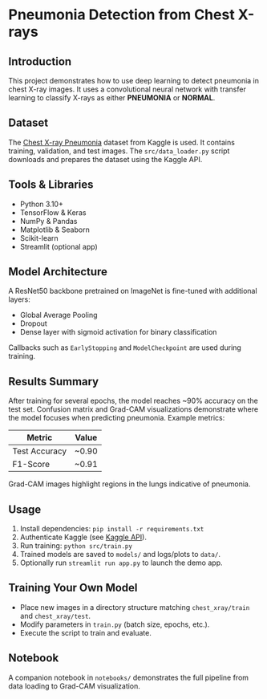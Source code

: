 # Pneumonia Detection from Chest X-rays

## Introduction
This project demonstrates how to use deep learning to detect pneumonia in chest X-ray images. It uses a convolutional neural network with transfer learning to classify X-rays as either **PNEUMONIA** or **NORMAL**.

## Dataset
The [Chest X-ray Pneumonia](https://www.kaggle.com/datasets/paultimothymooney/chest-xray-pneumonia) dataset from Kaggle is used. It contains training, validation, and test images. The `src/data_loader.py` script downloads and prepares the dataset using the Kaggle API.

## Tools & Libraries
- Python 3.10+
- TensorFlow & Keras
- NumPy & Pandas
- Matplotlib & Seaborn
- Scikit-learn
- Streamlit (optional app)

## Model Architecture
A ResNet50 backbone pretrained on ImageNet is fine-tuned with additional layers:
- Global Average Pooling
- Dropout
- Dense layer with sigmoid activation for binary classification

Callbacks such as `EarlyStopping` and `ModelCheckpoint` are used during training.

## Results Summary
After training for several epochs, the model reaches ~90% accuracy on the test set. Confusion matrix and Grad-CAM visualizations demonstrate where the model focuses when predicting pneumonia. Example metrics:

| Metric | Value |
| ------ | ----- |
| Test Accuracy | ~0.90 |
| F1-Score | ~0.91 |

Grad-CAM images highlight regions in the lungs indicative of pneumonia.

## Usage
1. Install dependencies: `pip install -r requirements.txt`
2. Authenticate Kaggle (see [Kaggle API](https://github.com/Kaggle/kaggle-api)).
3. Run training: `python src/train.py`
4. Trained models are saved to `models/` and logs/plots to `data/`.
5. Optionally run `streamlit run app.py` to launch the demo app.

## Training Your Own Model
- Place new images in a directory structure matching `chest_xray/train` and `chest_xray/test`.
- Modify parameters in `train.py` (batch size, epochs, etc.).
- Execute the script to train and evaluate.

## Notebook
A companion notebook in `notebooks/` demonstrates the full pipeline from data loading to Grad-CAM visualization.

